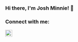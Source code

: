 ### Hi there, I'm Josh Minnie! 👋

### Connect with me:

<style>
  .linkedin { color: '#0A66C2'; }
</style>


[<img align="left" alt="joshminnie | LinkedIn" width="22px" src="https://cdn.jsdelivr.net/npm/simple-icons@v5.9.0/icons/linkedin.svg" />][linkedin]

<!--
**joshminnie/joshminnie** is a ✨ _special_ ✨ repository because its `README.md` (this file) appears on your GitHub profile.

Here are some ideas to get you started:

- 🔭 I’m currently working on ...
- 🌱 I’m currently learning ...
- 👯 I’m looking to collaborate on ...
- 🤔 I’m looking for help with ...
- 💬 Ask me about ...
- 📫 How to reach me: ...
- 😄 Pronouns: ...
- ⚡ Fun fact: ...
-->

[website]: https://joshuaminnie.com
[twitter]: https://twitter.com/joshminnie
[instagram]: https://instagram.com/joshminnie
[linkedin]: https://linkedin.com/in/joshuaminnie
